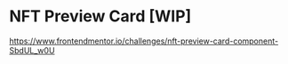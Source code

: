 # NFT Preview Card [WIP]

https://www.frontendmentor.io/challenges/nft-preview-card-component-SbdUL_w0U
